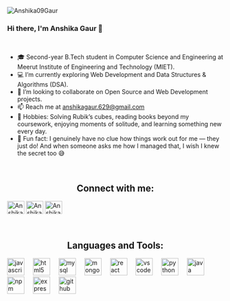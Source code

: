 ![Anshika09Gaur](https://capsule-render.vercel.app/api?type=waving&text=Hello&animation=fadeIn&fontColor=f5e1fd)
<h3>Hi there, I'm Anshika Gaur  🌸</h3>
</br>

* 🎓 Second-year B.Tech student in Computer Science and Engineering at Meerut Institute of Engineering and Technology (MIET).
* 💻 I’m currently exploring Web Development and Data Structures & Algorithms (DSA).
* 👯 I’m looking to collaborate on Open Source and Web Development projects.
* 📫 Reach me at anshikagaur.629@gmail.com
* 🎨 Hobbies: Solving Rubik’s cubes, reading books beyond my coursework, enjoying moments of solitude, and learning something new every day.
* 💫 Fun fact: I genuinely have no clue how things work out for me — they just do! And when someone asks me how I managed that, I wish I knew the secret too 😅
<br>
<h2 align="center">Connect with me:</h2>
<p align="left">
<a href="https://www.linkedin.com/in/anshika-gaur-3132b4315/" target="blank"><img align="center" src="https://raw.githubusercontent.com/rahuldkjain/github-profile-readme-generator/master/src/images/icons/Social/linked-in-alt.svg" alt="Anshika" height="30" width="40" /></a>
<a href="https://www.geeksforgeeks.org/user/anshikagdbtx/" target="blank"><img align="center" src="https://raw.githubusercontent.com/rahuldkjain/github-profile-readme-generator/master/src/images/icons/Social/geeks-for-geeks.svg" alt="Anshika" height="30" width="40" /></a>
<a href="https://leetcode.com/u/MbClkg2I29/" target="blank"><img align="center" src="https://raw.githubusercontent.com/rahuldkjain/github-profile-readme-generator/master/src/images/icons/Social/leet-code.svg" alt="Anshika" height="30" width="40" /></a>
</p>
<br>
<h2 align="center">Languages and Tools:</h2>
<div align="left">
  <img src="https://cdn.jsdelivr.net/gh/devicons/devicon/icons/javascript/javascript-original.svg" height="40" alt="javascript logo"  />
  <img width="12" />
  <img src="https://cdn.jsdelivr.net/gh/devicons/devicon/icons/html5/html5-original.svg" height="40" alt="html5 logo"  />
  <img width="12" />
  <img src="https://cdn.jsdelivr.net/gh/devicons/devicon/icons/mysql/mysql-original.svg" height="40" alt="mysql logo"  />
  <img width="12" />
  <img src="https://cdn.jsdelivr.net/gh/devicons/devicon/icons/mongodb/mongodb-original.svg" height="40" alt="mongodb logo"  />
  <img width="12" />
  <img src="https://cdn.jsdelivr.net/gh/devicons/devicon/icons/react/react-original.svg" height="40" alt="react logo"  />
  <img width="12" />
  <img src="https://cdn.jsdelivr.net/gh/devicons/devicon/icons/vscode/vscode-original.svg" height="40" alt="vscode logo"  />
  <img width="12" />
  <img src="https://cdn.jsdelivr.net/gh/devicons/devicon/icons/python/python-original.svg" height="40" alt="python logo"  />
  <img width="12" />
  <img src="https://cdn.jsdelivr.net/gh/devicons/devicon/icons/java/java-original.svg" height="40" alt="java logo"  />
  <img width="12" />
  <img src="https://cdn.jsdelivr.net/gh/devicons/devicon/icons/npm/npm-original-wordmark.svg" height="40" alt="npm logo"  />
  <img width="12" />
  <img src="https://skillicons.dev/icons?i=express" height="40" alt="express logo"  />
  <img width="12" />
  <img src="https://skillicons.dev/icons?i=github" height="40" alt="github logo"  />
</div>
<br>
